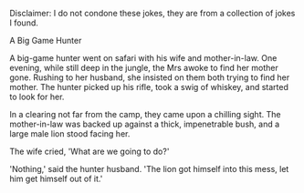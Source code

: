 Disclaimer: I do not condone these jokes, they are from a collection of jokes I found.

A Big Game Hunter

A big-game hunter went on safari with his wife and mother-in-law. One evening, while still deep in the jungle, the Mrs awoke to find her mother gone. Rushing to her husband, she insisted on them both trying to find her mother. The hunter picked up his rifle, took a swig of whiskey, and started to look for her. 

In a clearing not far from the camp, they came upon a chilling sight. The mother-in-law was backed up against a thick, impenetrable bush, and a large male lion stood facing her.

The wife cried, 'What are we going to do?'

'Nothing,' said the hunter husband. 'The lion got himself into this mess, let him get himself out of it.'

